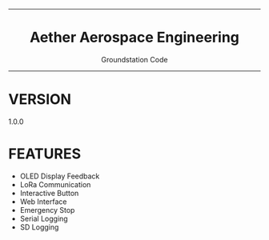<div align="center">
    <hr>
    <h1>Aether Aerospace Engineering</h1>
    <p>Groundstation Code<p>
    <hr>
</div>

# VERSION #

1.0.0

# FEATURES #

- OLED Display Feedback
- LoRa Communication
- Interactive Button
- Web Interface
- Emergency Stop
- Serial Logging
- SD Logging
